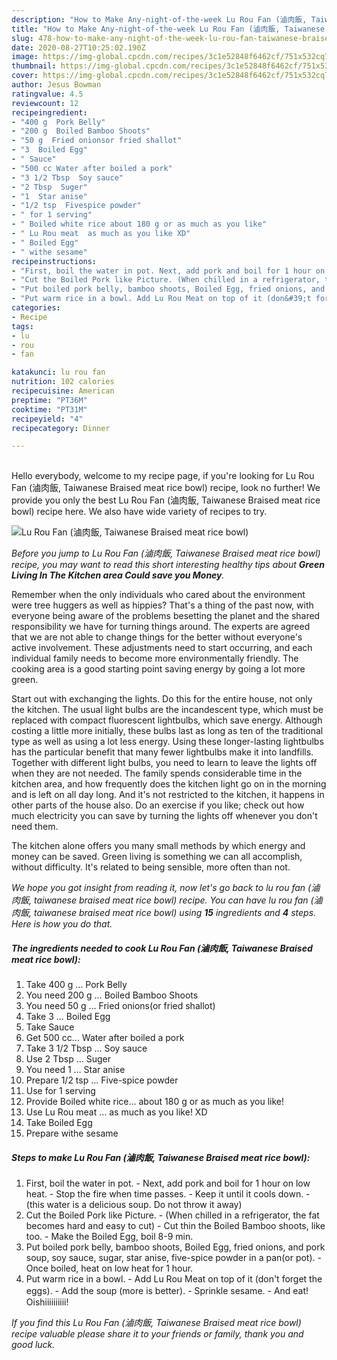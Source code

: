 ```yaml
---
description: "How to Make Any-night-of-the-week Lu Rou Fan (滷肉飯, Taiwanese Braised meat rice bowl)"
title: "How to Make Any-night-of-the-week Lu Rou Fan (滷肉飯, Taiwanese Braised meat rice bowl)"
slug: 478-how-to-make-any-night-of-the-week-lu-rou-fan-taiwanese-braised-meat-rice-bowl
date: 2020-08-27T10:25:02.190Z
image: https://img-global.cpcdn.com/recipes/3c1e52848f6462cf/751x532cq70/lu-rou-fan-滷肉飯-taiwanese-braised-meat-rice-bowl-recipe-main-photo.jpg
thumbnail: https://img-global.cpcdn.com/recipes/3c1e52848f6462cf/751x532cq70/lu-rou-fan-滷肉飯-taiwanese-braised-meat-rice-bowl-recipe-main-photo.jpg
cover: https://img-global.cpcdn.com/recipes/3c1e52848f6462cf/751x532cq70/lu-rou-fan-滷肉飯-taiwanese-braised-meat-rice-bowl-recipe-main-photo.jpg
author: Jesus Bowman
ratingvalue: 4.5
reviewcount: 12
recipeingredient:
- "400 g  Pork Belly"
- "200 g  Boiled Bamboo Shoots"
- "50 g  Fried onionsor fried shallot"
- "3  Boiled Egg"
- " Sauce"
- "500 cc Water after boiled a pork"
- "3 1/2 Tbsp  Soy sauce"
- "2 Tbsp  Suger"
- "1  Star anise"
- "1/2 tsp  Fivespice powder"
- " for 1 serving"
- " Boiled white rice about 180 g or as much as you like"
- " Lu Rou meat  as much as you like XD"
- " Boiled Egg"
- " withe sesame"
recipeinstructions:
- "First, boil the water in pot. Next, add pork and boil for 1 hour on low heat. Stop the fire when time passes. Keep it until it cools down. (this water is a delicious soup. Do not throw it away)"
- "Cut the Boiled Pork like Picture. (When chilled in a refrigerator, the fat becomes hard and easy to cut) Cut thin the Boiled Bamboo shoots, like too. Make the Boiled Egg, boil 8-9 min."
- "Put boiled pork belly, bamboo shoots, Boiled Egg, fried onions, and pork soup, soy sauce, sugar, star anise, five-spice powder in a pan(or pot). Once boiled, heat on low heat for 1 hour."
- "Put warm rice in a bowl. Add Lu Rou Meat on top of it (don&#39;t forget the eggs). Add the soup (more is better). Sprinkle sesame. And eat!　Oishiiiiiiiiii!"
categories:
- Recipe
tags:
- lu
- rou
- fan

katakunci: lu rou fan 
nutrition: 102 calories
recipecuisine: American
preptime: "PT36M"
cooktime: "PT31M"
recipeyield: "4"
recipecategory: Dinner

---
```

<br>
Hello everybody, welcome to my recipe page, if you're looking for Lu Rou Fan (滷肉飯, Taiwanese Braised meat rice bowl) recipe, look no further! We provide you only the best Lu Rou Fan (滷肉飯, Taiwanese Braised meat rice bowl) recipe here. We also have wide variety of recipes to try.
<br>


![Lu Rou Fan (滷肉飯, Taiwanese Braised meat rice bowl)](https://img-global.cpcdn.com/recipes/3c1e52848f6462cf/751x532cq70/lu-rou-fan-滷肉飯-taiwanese-braised-meat-rice-bowl-recipe-main-photo.jpg)

<i>Before you jump to Lu Rou Fan (滷肉飯, Taiwanese Braised meat rice bowl) recipe, you may want to read this short interesting healthy tips about 
<strong>Green Living In The Kitchen area Could save you Money</strong>.</i>
</br>

Remember when the only individuals who cared about the environment were tree huggers as well as hippies? That's a thing of the past now, with everyone being aware of the problems besetting the planet and the shared responsibility we have for turning things around. The experts are agreed that we are not able to change things for the better without everyone's active involvement. These adjustments need to start occurring, and each individual family needs to become more environmentally friendly. The cooking area is a good starting point saving energy by going a lot more green.

Start out with exchanging the lights. Do this for the entire house, not only the kitchen. The usual light bulbs are the incandescent type, which must be replaced with compact fluorescent lightbulbs, which save energy. Although costing a little more initially, these bulbs last as long as ten of the traditional type as well as using a lot less energy. Using these longer-lasting lightbulbs has the particular benefit that many fewer lightbulbs make it into landfills. Together with different light bulbs, you need to learn to leave the lights off when they are not needed. The family spends considerable time in the kitchen area, and how frequently does the kitchen light go on in the morning and is left on all day long. And it's not restricted to the kitchen, it happens in other parts of the house also. Do an exercise if you like; check out how much electricity you can save by turning the lights off whenever you don't need them.

The kitchen alone offers you many small methods by which energy and money can be saved. Green living is something we can all accomplish, without difficulty. It's related to being sensible, more often than not.


<i>We hope you got insight from reading it, now let's go back to lu rou fan (滷肉飯, taiwanese braised meat rice bowl) recipe. You can have lu rou fan (滷肉飯, taiwanese braised meat rice bowl) using <strong>15</strong> ingredients and <strong>4</strong> steps. Here is how you do that.
</i>

##### The ingredients needed to cook Lu Rou Fan (滷肉飯, Taiwanese Braised meat rice bowl):

1. Take 400 g … Pork Belly
1. You need 200 g … Boiled Bamboo Shoots
1. You need 50 g … Fried onions(or fried shallot)
1. Take 3 … Boiled Egg
1. Take  Sauce
1. Get 500 cc... Water after boiled a pork
1. Take 3 1/2 Tbsp … Soy sauce
1. Use 2 Tbsp … Suger
1. You need 1 … Star anise
1. Prepare 1/2 tsp … Five-spice powder
1. Use  for 1 serving
1. Provide  Boiled white rice... about 180 g or as much as you like!
1. Use  Lu Rou meat … as much as you like! XD
1. Take  Boiled Egg
1. Prepare  withe sesame


##### Steps to make Lu Rou Fan (滷肉飯, Taiwanese Braised meat rice bowl):

1. First, boil the water in pot. - Next, add pork and boil for 1 hour on low heat. - Stop the fire when time passes. - Keep it until it cools down. - (this water is a delicious soup. Do not throw it away)
1. Cut the Boiled Pork like Picture. - (When chilled in a refrigerator, the fat becomes hard and easy to cut) - Cut thin the Boiled Bamboo shoots, like too. - Make the Boiled Egg, boil 8-9 min.
1. Put boiled pork belly, bamboo shoots, Boiled Egg, fried onions, and pork soup, soy sauce, sugar, star anise, five-spice powder in a pan(or pot). - Once boiled, heat on low heat for 1 hour.
1. Put warm rice in a bowl. - Add Lu Rou Meat on top of it (don&#39;t forget the eggs). - Add the soup (more is better). - Sprinkle sesame. - And eat!　Oishiiiiiiiiii!


<i>If you find this Lu Rou Fan (滷肉飯, Taiwanese Braised meat rice bowl) recipe valuable please share it to your friends or family, thank you and good luck.</i>
